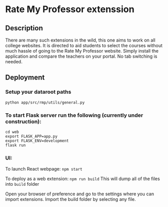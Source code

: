 # Rate My Professor extenssion

## Description
There are many such extensions in the wild, this one aims to work on all college websites.
It is directed to aid students to select the courses without much hassle of going to the Rate My Professor
website. Simply install the application and compare the teachers on your portal. No tab switching is needed.

## Deployment

### Setup your dataroot paths
```
python app/src/rmp/utils/general.py
```

### To start Flask server run the following (currently under construction):
```
cd web
export FLASK_APP=app.py
export FLASK_ENV=development
flask run
```

### UI:
To launch React webpage:
`npm start`

To deploy as a web extension:
`npm run build`
This will dump all of the files into `build` folder

Open your browser of preference and go to the settings where you can import extensions.
Import the build folder by selecting any file.
